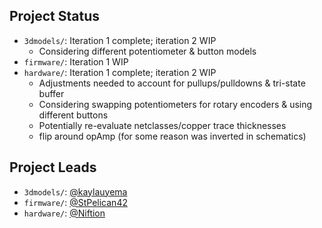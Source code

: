 ## Project Status

- `3dmodels/`: Iteration 1 complete; iteration 2 WIP
  - Considering different potentiometer & button models
- `firmware/`: Iteration 1 WIP
- `hardware/`: Iteration 1 complete; iteration 2 WIP
  - Adjustments needed to account for pullups/pulldowns & tri-state buffer
  - Considering swapping potentiometers for rotary encoders & using different buttons
  - Potentially re-evaluate netclasses/copper trace thicknesses
  - flip around opAmp (for some reason was inverted in schematics)

## Project Leads

- `3dmodels/`: [@kaylauyema](https://github.com/kaylauyema)
- `firmware/`: [@StPelican42](https://github.com/StPelican42)
- `hardware/`: [@Niftion](https://github.com/Niftion)
